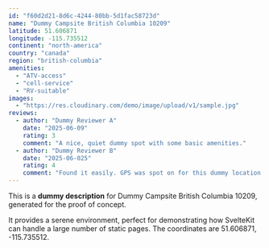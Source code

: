 ```yaml
---
id: "f60d2d21-8d6c-4244-80bb-5d1fac58723d"
name: "Dummy Campsite British Columbia 10209"
latitude: 51.606871
longitude: -115.735512
continent: "north-america"
country: "canada"
region: "british-columbia"
amenities:
  - "ATV-access"
  - "cell-service"
  - "RV-suitable"
images:
  - "https://res.cloudinary.com/demo/image/upload/v1/sample.jpg"
reviews:
  - author: "Dummy Reviewer A"
    date: "2025-06-09"
    rating: 3
    comment: "A nice, quiet dummy spot with some basic amenities."
  - author: "Dummy Reviewer B"
    date: "2025-06-025"
    rating: 4
    comment: "Found it easily. GPS was spot on for this dummy location."
---
```


This is a **dummy description** for Dummy Campsite British Columbia 10209, generated for the proof of concept.

It provides a serene environment, perfect for demonstrating how SvelteKit can handle a large number of static pages. The coordinates are 51.606871, -115.735512.
